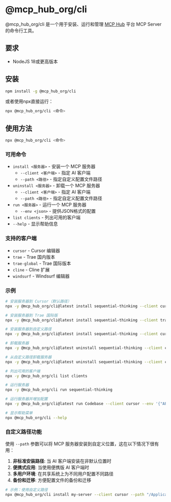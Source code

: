 # @mcp_hub_org/cli

@mcp_hub_org/cli 是一个用于安装、运行和管理 [MCP Hub](https://www.mcp-cn.com/) 平台 MCP Server 的命令行工具。

## 要求

- NodeJS 18或更高版本

## 安装

```bash
npm install -g @mcp_hub_org/cli
```

或者使用npx直接运行：

```bash
npx @mcp_hub_org/cli <命令>
```

## 使用方法

```bash
npx @mcp_hub_org/cli <命令>
```

### 可用命令

- `install <服务器>` - 安装一个 MCP 服务器
  - `--client <客户端>` - 指定 AI 客户端
  - `--path <路径>` - 指定自定义配置文件路径
- `uninstall <服务器>` - 卸载一个 MCP 服务器
  - `--client <客户端>` - 指定 AI 客户端
  - `--path <路径>` - 指定自定义配置文件路径
- `run <服务器>` - 运行一个 MCP 服务器
  - `--env <json>` - 提供JSON格式的配置
- `list clients` - 列出可用的客户端
- `--help` - 显示帮助信息

### 支持的客户端

- `cursor` - Cursor 编辑器
- `trae` - Trae 国内版本
- `trae-global` - Trae 国际版本
- `cline` - Cline 扩展
- `windsurf` - Windsurf 编辑器

### 示例

```bash
# 安装服务器到 Cursor（默认路径）
npx -y @mcp_hub_org/cli@latest install sequential-thinking --client cursor

# 安装服务器到 Trae 国际版
npx -y @mcp_hub_org/cli@latest install sequential-thinking --client trae-global

# 安装服务器到自定义路径
npx -y @mcp_hub_org/cli@latest install sequential-thinking --client cursor --path /custom/path/mcp.json

# 卸载服务器
npx -y @mcp_hub_org/cli@latest uninstall sequential-thinking --client cursor

# 从自定义路径卸载服务器
npx -y @mcp_hub_org/cli@latest uninstall sequential-thinking --client cursor --path /custom/path/mcp.json

# 列出可用的客户端
npx -y @mcp_hub_org/cli list clients

# 运行服务器
npx -y @mcp_hub_org/cli run sequential-thinking

# 运行服务器并增加配置
npx -y @mcp_hub_org/cli@latest run Codebase --client cursor --env '{"API_TOKEN":"<填入你的API_TOKEN>"}'

# 显示帮助菜单
npx @mcp_hub_org/cli --help
```

### 自定义路径功能

使用 `--path` 参数可以将 MCP 服务器安装到自定义位置，这在以下情况下很有用：

1. **非标准安装路径**: 当 AI 客户端安装在非默认位置时
2. **便携式应用**: 当使用便携版 AI 客户端时
3. **多用户环境**: 在共享系统上为不同用户配置不同路径
4. **备份和迁移**: 方便配置文件的备份和迁移

```bash
# 示例：使用自定义路径
npx @mcp_hub_org/cli install my-server --client cursor --path "/Applications/Cursor.app/Contents/Resources/app/extensions/mcp.json"
```
